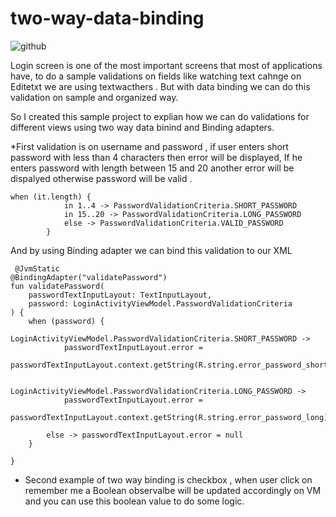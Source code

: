 
# two-way-data-binding


![github](https://user-images.githubusercontent.com/17107040/112353389-21f47380-8ce5-11eb-9c05-8a1dc4bb8906.gif)

Login screen is one of the most important screens that most of applications have, to do a sample validations on fields like watching text cahnge on Editetxt we are using textwacthers . But with data binding we can do this validation on sample and organized way.

So I created this sample project to explian how we can do validations for different views using two way data binind and Binding adapters.

*First validation is on username and password , if user enters short password with less than 4 characters then error will be displayed,
If he enters password with length between 15 and 20 another error will be dispalyed otherwise password will be valid .
    
    when (it.length) {
                in 1..4 -> PasswordValidationCriteria.SHORT_PASSWORD
                in 15..20 -> PasswordValidationCriteria.LONG_PASSWORD
                else -> PasswordValidationCriteria.VALID_PASSWORD
            }
            

And by using Binding adapter we can bind this validation to our XML

     @JvmStatic
    @BindingAdapter("validatePassword")
    fun validatePassword(
        passwordTextInputLayout: TextInputLayout,
        password: LoginActivityViewModel.PasswordValidationCriteria
    ) {
        when (password) {
            LoginActivityViewModel.PasswordValidationCriteria.SHORT_PASSWORD ->
                passwordTextInputLayout.error =
                    passwordTextInputLayout.context.getString(R.string.error_password_short)

            LoginActivityViewModel.PasswordValidationCriteria.LONG_PASSWORD ->
                passwordTextInputLayout.error =
                    passwordTextInputLayout.context.getString(R.string.error_password_long)

            else -> passwordTextInputLayout.error = null
        }

    }
  * Second example of two way binding is checkbox , when user click on remember me a Boolean observalbe will be updated accordingly on VM and you can use this boolean value to do some logic.
    
